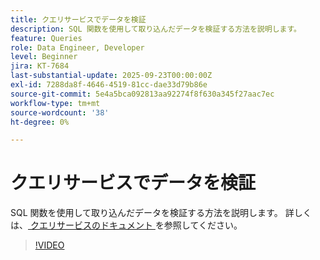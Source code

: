 ```yaml
---
title: クエリサービスでデータを検証
description: SQL 関数を使用して取り込んだデータを検証する方法を説明します。
feature: Queries
role: Data Engineer, Developer
level: Beginner
jira: KT-7684
last-substantial-update: 2025-09-23T00:00:00Z
exl-id: 7288da8f-4646-4519-81cc-dae33d79b86e
source-git-commit: 5e4a5bca092813aa92274f8f630a345f27aac7ec
workflow-type: tm+mt
source-wordcount: '38'
ht-degree: 0%

---
```


# クエリサービスでデータを検証

SQL 関数を使用して取り込んだデータを検証する方法を説明します。 詳しくは、[ クエリサービスのドキュメント ](https://experienceleague.adobe.com/ja/docs/experience-platform/query/home) を参照してください。

>[!VIDEO](https://video.tv.adobe.com/v/333415?learn=on&enablevpops)
